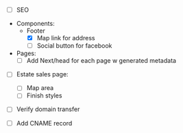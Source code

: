 <!-- TODO: -->

- [ ] SEO
- Components:
  - Footer
    - [x] Map link for address
    - [ ] Social button for facebook
- Pages:
  - [ ] Add Next/head for each page w generated metadata
- [ ] Estate sales page:

  - [ ] Map area
  - [ ] Finish styles

- [ ] Verify domain transfer
- [ ] Add CNAME record
